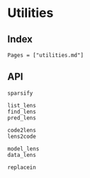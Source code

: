 # Utilities

## Index
```@index
Pages = ["utilities.md"]
```

## API
```@docs
sparsify

list_lens
find_lens
pred_lens

code2lens
lens2code

model_lens
data_lens

replacein
```
